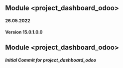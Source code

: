 
## Module <project_dashboard_odoo>

#### 26.05.2022
#### Version 15.0.1.0.0
## Module <project_dashboard_odoo>

##### Initial Commit for project_dashboard_odoo
